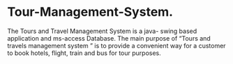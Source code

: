 # Tour-Management-System.
The Tours and Travel Management System is a java- swing based application and ms-access Database. The main purpose of “Tours and travels management system ” is to provide a convenient way for a customer to book hotels, flight, train and bus for tour purposes. 
